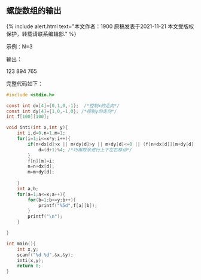 ## 螺旋数组的输出

{% include alert.html text="本文作者：1900 原稿发表于2021-11-21 本文受版权保护，转载请联系编辑部." %}


示例：N=3


输出：


123
894
765



完整代码如下：


```c
#include <stdio.h>

const int dx[4]={0,1,0,-1};  /*控制x的走向*/ 
const int dy[4]={1,0,-1,0}; /*控制y的走向*/ 
int f[100][100]; 

void inti(int x,int y){
	int i,d=0,n=1,m=1;
	for(i=1;i<=x*y;i++){
		if(n+dx[d]>x || m+dy[d]>y || m+dy[d]<=0 || (f[n+dx[d]][m+dy[d]])){ /*判断边界*/ 
			d=(d+1)%4; /*巧用取余进行上下左右移动*/ 
		}
		f[n][m]=i;
		n=n+dx[d];
		m=m+dy[d];
		
	}
	int a,b;
	for(a=1;a<=x;a++){
		for(b=1;b<=y;b++){
			printf("%5d",f[a][b]);
		}
		printf("\n");
	}

}

int main(){
	int x,y;
	scanf("%d %d",&x,&y);
	inti(x,y);
	return 0;
}

```

